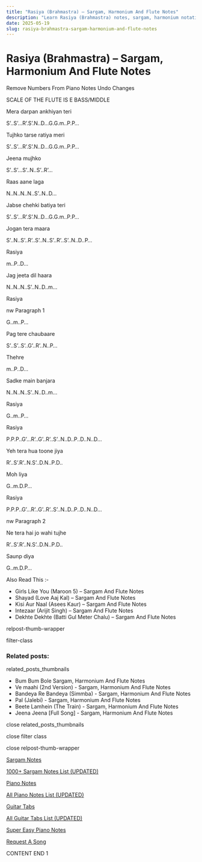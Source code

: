 ```yaml
---
title: "Rasiya (Brahmastra) – Sargam, Harmonium And Flute Notes"
description: "Learn Rasiya (Brahmastra) notes, sargam, harmonium notations and flute notes. Easy step-by-step tutorial for beginners."
date: 2025-05-19
slug: rasiya-brahmastra-sargam-harmonium-and-flute-notes
---
```


# Rasiya (Brahmastra) – Sargam, Harmonium And Flute Notes

Remove Numbers From Piano Notes
Undo Changes

SCALE OF THE FLUTE IS E BASS/MIDDLE

Mera darpan ankhiyan teri

S’..S’…R’.S’.N..D…G.G.m..P.P…

Tujhko tarse ratiya meri

S’..S’…R’.S’.N..D…G.G.m..P.P…

Jeena mujhko

S’..S’…S’..N..S’..R’…

Raas aane laga

N..N..N..N..S’..N..D…

Jabse chehki batiya teri

S’..S’…R’.S’.N..D…G.G.m..P.P…

Jogan tera maara

S’..N..S’..R’..S’..N..S’..R’..S’..N..D..P…

Rasiya

m..P..D…

Jag jeeta dil haara

N..N..N..S’..N..D..m…

Rasiya

nw Paragraph 1

G..m..P…

Pag tere chaubaare

S’..S’..S’..G’..R’..N..P…

Thehre

m..P..D…

Sadke main banjara

N..N..N..S’..N..D..m…

Rasiya

G..m..P…

Rasiya

P.P.P..G’…R’..G’..R’..S’..N..D..P..D..N..D…

Yeh tera hua toone jiya

R’..S’.R’..N.S’..D.N..P.D..

Moh liya

G..m.D.P…

Rasiya

P.P.P..G’…R’..G’..R’..S’..N..D..P..D..N..D…

nw Paragraph 2

Ne tera hai jo wahi tujhe

R’..S’.R’..N.S’..D.N..P.D..

Saunp diya

G..m.D.P…

Also Read This :-

* Girls Like You (Maroon 5) – Sargam And Flute Notes
* Shayad (Love Aaj Kal) – Sargam And Flute Notes
* Kisi Aur Naal (Asees Kaur) – Sargam And Flute Notes
* Intezaar (Arijit Singh) – Sargam And Flute Notes
* Dekhte Dekhte (Batti Gul Meter Chalu) – Sargam And Flute Notes

relpost-thumb-wrapper

filter-class

### Related posts:

related_posts_thumbnails

* Bum Bum Bole Sargam, Harmonium And Flute Notes
* Ve maahi (2nd Version) - Sargam, Harmonium And Flute Notes
* Bandeya Re Bandeya (Simmba) - Sargam, Harmonium And Flute Notes
* Pal (Jalebi) - Sargam, Harmonium And Flute Notes
* Beete Lamhein (The Train) - Sargam, Harmonium And Flute Notes
* Jeena Jeena [Full Song] - Sargam, Harmonium And Flute Notes

close related_posts_thumbnails

close filter class

close relpost-thumb-wrapper

[Sargam Notes](/sargam-notes.html)

[1000+ Sargam Notes List (UPDATED)](/all-songs-list-sargam-notes.html)

[Piano Notes](/piano-notes.html)

[All Piano Notes List (UPDATED)](/all-songs-list-piano-notes.html)

[Guitar Tabs](/guitar-tabs.html)

[All Guitar Tabs List (UPDATED)](/all-songs-list-guitar-tabs.html)

[Super Easy Piano Notes](https://studywall.in/)

[Request A Song](/request-a-song.html)

CONTENT END 1

